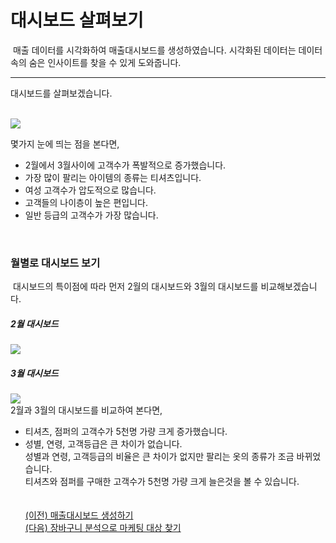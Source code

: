 
# 대시보드 살펴보기

&nbsp;매출 데이터를 시각화하여 매출대시보드를 생성하였습니다.
시각화된 데이터는 데이터 속의 숨은 인사이트를 찾을 수 있게 도와줍니다.<br>

---

대시보드를 살펴보겠습니다.<br><br>

<img src="https://user-images.githubusercontent.com/57983744/203735892-eac04b41-e52c-4f73-ad94-e116e512b39d.png"><br>

몇가지 눈에 띄는 점을 본다면,<br>
- 2월에서 3월사이에 고객수가 폭발적으로 증가했습니다.<br>
- 가장 많이 팔리는 아이템의 종류는 티셔츠입니다.<br>
- 여성 고객수가 압도적으로 많습니다.<br>
- 고객들의 나이층이 높은 편입니다.<br>
- 일반 등급의 고객수가 가장 많습니다.<br>
<br>
<h3>월별로 대시보드 보기</h3>
&nbsp;대시보드의 특이점에 따라 먼저 2월의 대시보드와 3월의 대시보드를 비교해보겠습니다.
<h5>2월 대시보드</h5>
<img src="https://user-images.githubusercontent.com/57983744/203736951-857b48cd-a616-47ef-bbfc-5afa49e578e0.png">
<h5>3월 대시보드</h5>
<img src="https://user-images.githubusercontent.com/57983744/203737151-34bc2cab-fbb6-43ec-b816-eb9708470c03.png"><br>
2월과 3월의 대시보드를 비교하여 본다면,<br>

- 티셔츠, 점퍼의 고객수가 5천명 가량 크게 증가했습니다.<br>
- 성별, 연령, 고객등급은 큰 차이가 없습니다.<br>
성별과 연령, 고객등급의 비율은 큰 차이가 없지만 팔리는 옷의 종류가 조금 바뀌었습니다.<br>
티셔츠와 점퍼를 구매한 고객수가 5천명 가량 크게 늘은것을 볼 수 있습니다.
<br><br><br>
<a href="/XLIG/2.사용자매뉴얼/3.데이터 분석 해보기/1.매출대시보드 생성하기/">(이전) 매출대시보드 생성하기</a><br>
<a href="/XLIG/2.사용자매뉴얼/3.데이터 분석 해보기/3.장바구니분석으로 마케팅 대상 찾기/">(다음) 장바구니 분석으로 마케팅 대상 찾기</a>